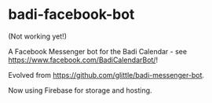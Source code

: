 # badi-facebook-bot

(Not working yet!)

A Facebook Messenger bot for the Badi Calendar - see https://www.facebook.com/BadiCalendarBot/!

Evolved from https://github.com/glittle/badi-messenger-bot. 

Now using Firebase for storage and hosting.
